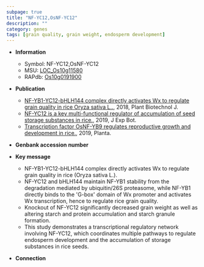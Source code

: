 ```yaml
---
subpage: true
title: "NF-YC12,OsNF-YC12"
description: ""
category: genes
tags: [grain quality, grain weight, endosperm development]
---
```


* **Information**  
    + Symbol: NF-YC12,OsNF-YC12  
    + MSU: [LOC_Os10g11580](http://rice.plantbiology.msu.edu/cgi-bin/ORF_infopage.cgi?orf=LOC_Os10g11580)  
    + RAPdb: [Os10g0191900](http://rapdb.dna.affrc.go.jp/viewer/gbrowse_details/irgsp1?name=Os10g0191900)  

* **Publication**  
    + [NF-YB1-YC12-bHLH144 complex directly activates Wx to regulate grain quality in rice Oryza sativa L..](http://www.ncbi.nlm.nih.gov/pubmed?term=NF-YB1-YC12-bHLH144+complex+directly+activates+Wx+to+regulate+grain+quality+in+rice+Oryza+sativa+L..%5BTitle%5D), 2018, Plant Biotechnol J.
    + [NF-YC12 is a key multi-functional regulator of accumulation of seed storage substances in rice.](http://www.ncbi.nlm.nih.gov/pubmed?term=NF-YC12+is+a+key+multi-functional+regulator+of+accumulation+of+seed+storage+substances+in+rice.%5BTitle%5D), 2019, J Exp Bot.
    + [Transcription factor OsNF-YB9 regulates reproductive growth and development in rice.](http://www.ncbi.nlm.nih.gov/pubmed?term=Transcription+factor+OsNF-YB9+regulates+reproductive+growth+and+development+in+rice.%5BTitle%5D), 2019, Planta.

* **Genbank accession number**  

* **Key message**  
    + NF-YB1-YC12-bHLH144 complex directly activates Wx to regulate grain quality in rice (Oryza sativa L.).
    + NF-YC12 and bHLH144 maintain NF-YB1 stability from the degradation mediated by ubiquitin/26S proteasome, while NF-YB1 directly binds to the 'G-box' domain of Wx promoter and activates Wx transcription, hence to regulate rice grain quality.
    + Knockout of NF-YC12 significantly decreased grain weight as well as altering starch and protein accumulation and starch granule formation.
    + This study demonstrates a transcriptional regulatory network involving NF-YC12, which coordinates multiple pathways to regulate endosperm development and the accumulation of storage substances in rice seeds.

* **Connection**  



